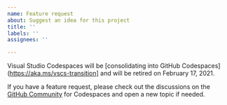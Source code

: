 ```yaml
---
name: Feature request
about: Suggest an idea for this project
title: ''
labels: ''
assignees: ''

---
```


Visual Studio Codespaces will be [consolidating into GitHub Codespaces](https://aka.ms/vscs-transition] and will be retired on February 17, 2021.

If you have a feature request, please check out the discussions on the [GitHub Community](https://github.community/c/codespaces-beta/45) for Codespaces and open a new topic if needed.
